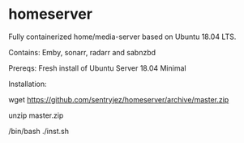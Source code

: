 # homeserver
Fully containerized home/media-server based on Ubuntu 18.04 LTS.

Contains: 
Emby, sonarr, radarr and sabnzbd

Prereqs: 
Fresh install of Ubuntu Server 18.04 Minimal

Installation:

wget https://github.com/sentryjez/homeserver/archive/master.zip

unzip master.zip

/bin/bash ./inst.sh

